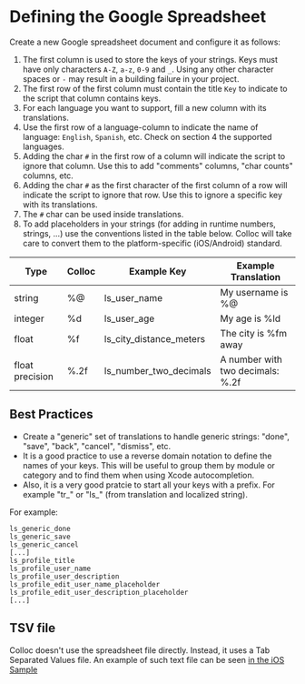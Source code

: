 # Defining the Google Spreadsheet

Create a new Google spreadsheet document and configure it as follows:

1. The first column is used to store the keys of your strings. Keys must have only characters `A-Z`, `a-z`, `0-9` and `_`. Using any other character spaces or `-` may result in a building failure in your project. 
2. The first row of the first column must contain the title `Key` to indicate to the script that column contains keys.
3. For each language you want to support, fill a new column with its translations.
4. Use the first row of a language-column to indicate the name of language: `English`, `Spanish`, etc. Check on section 4 the supported languages.
5. Adding the char `#` in the first row of a column will indicate the script to ignore that column. Use this to add "comments" columns, "char counts" columns, etc.
6. Adding the char `#` as the first character of the first column of a row will indicate the script to ignore that row. Use this to ignore a specific key with its translations.
7. The `#` char can be used inside translations.
8. To add placeholders in your strings (for adding in runtime numbers, strings, ...) use the conventions listed in the table below. Colloc will take care to convert them to the platform-specific (iOS/Android) standard.

| Type            | Colloc | Example Key             | Example Translation              |
|-----------------|--------|-------------------------|----------------------------------|
| string          | %@     | ls_user_name            | My username is %@                |
| integer         | %d     | ls_user_age             | My age is %ld                    |
| float           | %f     | ls_city_distance_meters | The city is %fm away             |
| float precision | %.2f   | ls_number_two_decimals  | A number with two decimals: %.2f |


## Best Practices

- Create a "generic" set of translations to handle generic strings: "done", "save", "back", "cancel", "dismiss", etc.
- It is a good practice to use a reverse domain notation to define the names of your keys. This will be useful to group them by module or category and to find them when using Xcode autocompletion.
- Also, it is a very good pratcie to start all your keys with a prefix. For example "tr_" or "ls_" (from translation and localized string).

For example:
```
ls_generic_done
ls_generic_save
ls_generic_cancel
[...]
ls_profile_title
ls_profile_user_name
ls_profile_user_description
ls_profile_edit_user_name_placeholder
ls_profile_edit_user_description_placeholder
[...]
```

## TSV file

Colloc doesn't use the spreadsheet file directly. Instead, it uses a Tab Separated Values file. An example of such text file can be seen [in the iOS Sample](Sample%20Projects/iOS%20Sample/iOS%20Sample/Languages/sampleGDocFile.tsv)